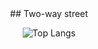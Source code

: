 <div align="center"> ## Two-way street

![Top Langs](https://github-readme-stats.vercel.app/api/top-langs/?username=komandod&layout=compact)

</div>

